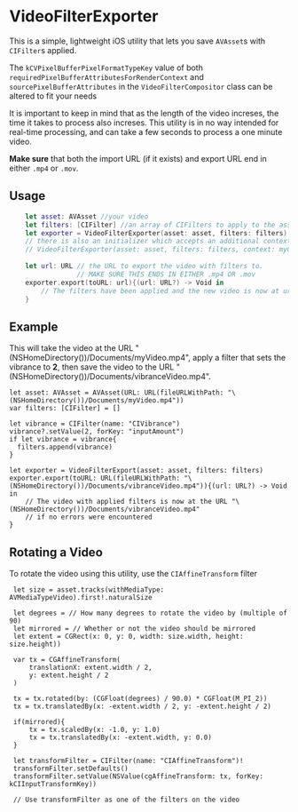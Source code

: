 # VideoFilterExporter

This is a simple, lightweight iOS utility that lets you save `AVAsset`s with `CIFilter`s applied.

The `kCVPixelBufferPixelFormatTypeKey` value of both `requiredPixelBufferAttributesForRenderContext` and `sourcePixelBufferAttributes` in the `VideoFilterCompositor` class can be altered to fit your needs

It is important to keep in mind that as the length of the video increses, the time it takes to process also increses. This utility is in no way intended for real-time processing, and can take a few seconds to process a one minute video.

**Make sure** that both the import URL (if it exists) and export URL end in either `.mp4` or `.mov`.

## Usage
```swift
    let asset: AVAsset //your video
    let filters: [CIFilter] //an array of CIFilters to apply to the asset
    let exporter = VideoFilterExporter(asset: asset, filters: filters)
    // there is also an initializer which accepts an additional context: CIContext parameter
    // VideoFilterExporter(asset: asset, filters: filters, context: myCIContext)
    
    let url: URL // the URL to export the video with filters to.
                 // MAKE SURE THIS ENDS IN EITHER .mp4 OR .mov
    exporter.export(toURL: url){(url: URL?) -> Void in
        // The filters have been applied and the new video is now at url
    }
```   
## Example

This will take the video at the URL "\(NSHomeDirectory())/Documents/myVideo.mp4", apply a filter that sets the vibrance to **2**, then save the video to the URL "\(NSHomeDirectory())/Documents/vibranceVideo.mp4".

    let asset: AVAsset = AVAsset(URL: URL(fileURLWithPath: "\(NSHomeDirectory())/Documents/myVideo.mp4"))
    var filters: [CIFilter] = []
            
    let vibrance = CIFilter(name: "CIVibrance")
    vibrance?.setValue(2, forKey: "inputAmount")
    if let vibrance = vibrance{
      filters.append(vibrance)
    }
            
    let exporter = VideoFilterExport(asset: asset, filters: filters)
    exporter.export(toURL: URL(fileURLWithPath: "\(NSHomeDirectory())/Documents/vibranceVideo.mp4")){(url: URL?) -> Void in
        // The video with applied filters is now at the URL "\(NSHomeDirectory())/Documents/vibranceVideo.mp4"
        // if no errors were encountered
    }

## Rotating a Video
 
 To rotate the video using this utility, use the `CIAffineTransform` filter

     let size = asset.tracks(withMediaType: AVMediaTypeVideo).first!.naturalSize

     let degrees = // How many degrees to rotate the video by (multiple of 90)
     let mirrored = // Whether or not the video should be mirrored
     let extent = CGRect(x: 0, y: 0, width: size.width, height: size.height))

     var tx = CGAffineTransform(
         translationX: extent.width / 2,
         y: extent.height / 2
     )
    
     tx = tx.rotated(by: (CGFloat(degrees) / 90.0) * CGFloat(M_PI_2)) 
     tx = tx.translatedBy(x: -extent.width / 2, y: -extent.height / 2)
    
     if(mirrored){
         tx = tx.scaledBy(x: -1.0, y: 1.0)  
         tx = tx.translatedBy(x: -extent.width, y: 0.0)
     }
    
     let transformFilter = CIFilter(name: "CIAffineTransform")!
     transformFilter.setDefaults()
     transformFilter.setValue(NSValue(cgAffineTransform: tx, forKey: kCIInputTransformKey))

     // Use transformFilter as one of the filters on the video
    
